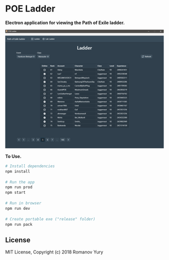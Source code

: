 # POE Ladder

**Electron application for viewing the Path of Exile ladder.**

![](public/Screenshot.png?raw=true)

**To Use.**

```bash
# Install dependencies
npm install

# Run the app
npm run prod
npm start

# Run in browser
npm run dev

# Create portable exe ("release" folder)
npm run pack
```

## License

MIT License, Copyright (c) 2018 Romanov Yury
